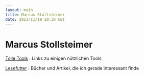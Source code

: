 ```yaml
---
layout: main
title: Marcus Stollsteimer
date: 2011/11/19 20:30 CET
---
```


# Marcus Stollsteimer #

[Tolle Tools](tools.html)
  : Links zu einigen nützlichen Tools

[Lesefutter](lesefutter.html)
  : Bücher und Artikel, die ich gerade interessant finde
